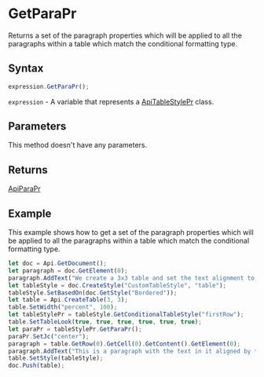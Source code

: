 # GetParaPr

Returns a set of the paragraph properties which will be applied to all the paragraphs within a table which match the conditional formatting type.

## Syntax

```javascript
expression.GetParaPr();
```

`expression` - A variable that represents a [ApiTableStylePr](../ApiTableStylePr.md) class.

## Parameters

This method doesn't have any parameters.

## Returns

[ApiParaPr](../../ApiParaPr/ApiParaPr.md)

## Example

This example shows how to get a set of the paragraph properties which will be applied to all the paragraphs within a table which match the conditional formatting type.

```javascript
let doc = Api.GetDocument();
let paragraph = doc.GetElement(0);
paragraph.AddText("We create a 3x3 table and set the text alignment to center for row #1:");
let tableStyle = doc.CreateStyle("CustomTableStyle", "table");
tableStyle.SetBasedOn(doc.GetStyle("Bordered"));
let table = Api.CreateTable(3, 3);
table.SetWidth("percent", 100);
let tableStylePr = tableStyle.GetConditionalTableStyle("firstRow");
table.SetTableLook(true, true, true, true, true, true);
let paraPr = tableStylePr.GetParaPr();
paraPr.SetJc("center");
paragraph = table.GetRow(0).GetCell(0).GetContent().GetElement(0);
paragraph.AddText("This is a paragraph with the text in it aligned by the center.");
table.SetStyle(tableStyle);
doc.Push(table);
```
